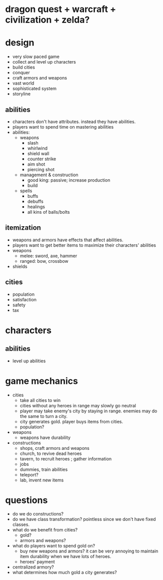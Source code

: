# dragon quest + warcraft + civilization + zelda?

# design
* very slow paced game
* collect and level up characters
* build cities
* conquer
* craft armors and weapons
* vast world
* sophisticated system
* storyline

## abilities
* characters don't have attributes. instead they have abilities.
* players want to spend time on mastering abilities
* abilities:
  * weapons
    * slash
    * whirlwind
    * shield wall
    * counter strike
    * aim shot
    * piercing shot
  * management & construction
    * good king: passive; increase production
    * build
  * spells
    * buffs
    * debuffs
    * healings
    * all kins of balls/bolts

## itemization
* weapons and armors have effects that affect abilities.
* players want to get better items to maximize their characters' abilities
* weapons
  * melee: sword, axe, hammer
  * ranged: bow, crossbow
* shields

## cities
* population
* satisfaction
* safety
* tax

# characters
## abilities
* level up abilities

# game mechanics
* cities
  * take all cities to win
  * cities without any heroes in range may slowly go neutral
  * player may take enemy's city by staying in range. enemies may do the same to turn a city.
  * city generates gold. player buys items from cities.
  * population?
* weapons
  * weapons have durability
* constructions
  * shops, craft armors and weapons
  * church, to revive dead heroes
  * tavern, to recruit heroes ; gather information
  * jobs
  * dummies, train abilities
  * teleport?
  * lab, invent new items

# questions
* do we do constructions?
* do we have class transformation? pointless since we don't have fixed classes.
* what do we benefit from cities?
  * gold?
  * armors and weapons?
* what do players want to spend gold on?
  * buy new weapons and armors? it can be very annoying to maintain item durability when we have lots of heroes.
  * heroes' payment
* centralized armory?
* what determines how much gold a city generates?
